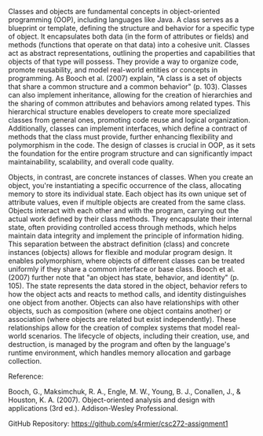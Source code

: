 Classes and objects are fundamental concepts in object-oriented programming (OOP), including languages like Java. A class serves as a blueprint or template, defining the structure and behavior for a specific type of object. It encapsulates both data (in the form of attributes or fields) and methods (functions that operate on that data) into a cohesive unit. Classes act as abstract representations, outlining the properties and capabilities that objects of that type will possess. They provide a way to organize code, promote reusability, and model real-world entities or concepts in programming. As Booch et al. (2007) explain, "A class is a set of objects that share a common structure and a common behavior" (p. 103). Classes can also implement inheritance, allowing for the creation of hierarchies and the sharing of common attributes and behaviors among related types. This hierarchical structure enables developers to create more specialized classes from general ones, promoting code reuse and logical organization. Additionally, classes can implement interfaces, which define a contract of methods that the class must provide, further enhancing flexibility and polymorphism in the code. The design of classes is crucial in OOP, as it sets the foundation for the entire program structure and can significantly impact maintainability, scalability, and overall code quality.

Objects, in contrast, are concrete instances of classes. When you create an object, you're instantiating a specific occurrence of the class, allocating memory to store its individual state. Each object has its own unique set of attribute values, even if multiple objects are created from the same class. Objects interact with each other and with the program, carrying out the actual work defined by their class methods. They encapsulate their internal state, often providing controlled access through methods, which helps maintain data integrity and implement the principle of information hiding. This separation between the abstract definition (class) and concrete instances (objects) allows for flexible and modular program design. It enables polymorphism, where objects of different classes can be treated uniformly if they share a common interface or base class. Booch et al. (2007) further note that "an object has state, behavior, and identity" (p. 105). The state represents the data stored in the object, behavior refers to how the object acts and reacts to method calls, and identity distinguishes one object from another. Objects can also have relationships with other objects, such as composition (where one object contains another) or association (where objects are related but exist independently). These relationships allow for the creation of complex systems that model real-world scenarios. The lifecycle of objects, including their creation, use, and destruction, is managed by the program and often by the language's runtime environment, which handles memory allocation and garbage collection.

Reference:

Booch, G., Maksimchuk, R. A., Engle, M. W., Young, B. J., Conallen, J., & Houston, K. A. (2007). Object-oriented analysis and design with applications (3rd ed.). Addison-Wesley Professional.

GitHub Repository: https://github.com/s4rmier/csc272-assignment1
